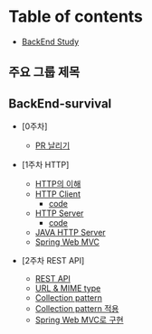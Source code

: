 # Table of contents

* [BackEnd Study](README.md)

## 주요 그룹 제목

## BackEnd-survival

* [0주차]
    * [PR 날리기](/week/week0/pull-request.md)

* [1주차 HTTP]
    * [HTTP의 이해](/week/week1/HTTP의이해.md)
    * [HTTP Client](/week/week1/HTTPClient.md)
        * [code](/week/week1/code/HTTPClinetCode.md)
    * [HTTP Server](/week/week1/HTTPServer.md)
        * [code](/week/week1/code/HTTPServerCode.md)
    * [JAVA HTTP Server](/week/week1/JAVA_HTTP_Server.md)
    * [Spring Web MVC](/week/week1/Spring_Web_MVC.md)

* [2주차 REST API]
    * [REST API](/week/week2/01_REST_API.md)
    * [URL & MIME type](/week/week2/02_URL&MIME.md)
    * [Collection pattern](/week/week2/03_Collection_Pattern.md)
    * [Collection pattern 적용](/week/week2/04_Collection_Patter_적용.md)
    * [Spring Web MVC로 구현](/week/week2/05_Spring_Web_MVC로구현.md)